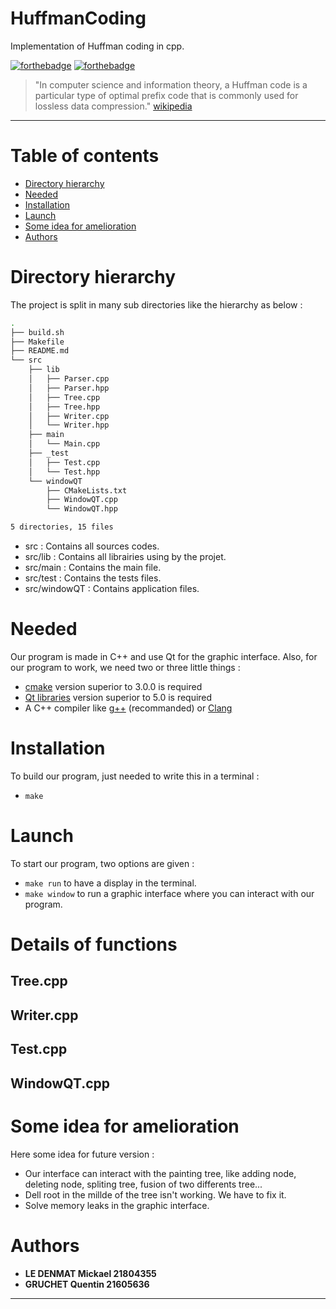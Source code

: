 # HuffmanCoding
Implementation of Huffman coding in cpp.

[![forthebadge](http://forthebadge.com/images/badges/built-with-love.svg)](http://forthebadge.com)  [![forthebadge](http://forthebadge.com/images/badges/powered-by-electricity.svg)](http://forthebadge.com)

> "In computer science and information theory, a Huffman code is a particular type of optimal prefix code that is commonly used for lossless data compression." [wikipedia](https://en.wikipedia.org/wiki/Huffman_coding)

***

# Table of contents
- [Directory hierarchy](#Directory-hierarchy)  
- [Needed](#Needed)  
- [Installation](#Installation)  
- [Launch](#Launch)  
- [Some idea for amelioration](#Some-idea-for-amelioration)
- [Authors](#Authors)  


# Directory hierarchy

The project is split in many sub directories like the hierarchy as below : 
```bash
.
├── build.sh
├── Makefile
├── README.md
└── src
    ├── lib
    │   ├── Parser.cpp
    │   ├── Parser.hpp
    │   ├── Tree.cpp
    │   ├── Tree.hpp
    │   ├── Writer.cpp
    │   └── Writer.hpp
    ├── main
    │   └── Main.cpp
    ├── _test
    │   ├── Test.cpp
    │   └── Test.hpp
    └── windowQT
        ├── CMakeLists.txt
        ├── WindowQT.cpp
        └── WindowQT.hpp

5 directories, 15 files
```
* src : Contains all sources codes.
* src/lib : Contains all librairies using by the projet.
* src/main : Contains the main file.
* src/test : Contains the tests files.
* src/windowQT : Contains application files.  

# Needed


Our program is made in C++ and use Qt for the graphic interface. Also, for our program to work, we need two or three little things :

- [cmake](https://cmake.org/install/) version superior to 3.0.0 is required
- [Qt libraries](https://doc.ubuntu-fr.org/qt) version superior to 5.0 is required
- A C++ compiler like [g++](https://doc.ubuntu-fr.org/gcc) (recommanded) or [Clang](https://clang.llvm.org/get_started.html)


# Installation

To build our program, just needed to write this in a terminal :

- ``` make ```


# Launch

To start our program, two options are given :

- ``` make run ``` to have a display in the terminal.
- ``` make window ``` to run a graphic interface where you can interact with our program.

# Details of functions
## Tree.cpp

## Writer.cpp

## Test.cpp

## WindowQT.cpp

# Some idea for amelioration

Here some idea for future version :
- Our interface can interact with the painting tree, like adding node, deleting node, spliting tree, fusion of two differents tree...
- Dell root in the millde of the tree isn't working. We have to fix it.
- Solve memory leaks in the graphic interface.

# Authors
* **LE DENMAT Mickael 21804355**
* **GRUCHET Quentin 21605636**

***




